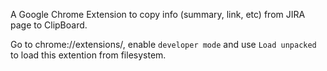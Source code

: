 A Google Chrome Extension to copy info (summary, link, etc) from JIRA page to ClipBoard.

Go to chrome://extensions/, enable `developer mode` and use `Load unpacked` to load this extention from filesystem.

